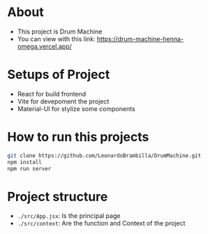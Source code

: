 # About 
- This project is Drum Machine
- You can view with this link: https://drum-machine-henna-omega.vercel.app/

# Setups of Project
- React for build frontend
- Vite for devepoment the project
- Material-UI for stylize some components

# How to run this projects
```sh
git clone https://github.com/LeonardoBrambilla/DrumMachine.git
npm install
npm run server
```

# Project structure
- `./src/App.jsx`: Is the principal page
- `./src/context`: Are the function and Context of the project 
